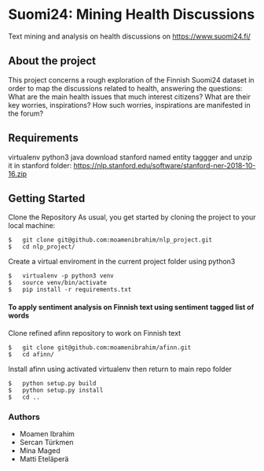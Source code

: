 # Suomi24: Mining Health Discussions 

Text mining and analysis on health discussions on https://www.suomi24.fi/ 

## About the project

This project concerns a rough exploration of the Finnish Suomi24 dataset in order to map the discussions related to health, answering the questions: What are the main health issues that much interest citizens? What are their key worries, inspirations? How such worries, inspirations are manifested in the forum? 


## Requirements

virtualenv 
python3 
java
download stanford named entity taggger and unzip it in stanford folder: https://nlp.stanford.edu/software/stanford-ner-2018-10-16.zip

## Getting Started

Clone the Repository
As usual, you get started by cloning the project to your local machine:
```
$   git clone git@github.com:moamenibrahim/nlp_project.git
$   cd nlp_project/
```

Create a virtual enviroment in the current project folder using python3
```
$   virtualenv -p python3 venv
$   source venv/bin/activate
$   pip install -r requirements.txt
```

#### To apply sentiment analysis on Finnish text using sentiment tagged list of words
Clone refined afinn repository to work on Finnish text
```
$   git clone git@github.com:moamenibrahim/afinn.git
$   cd afinn/
```

Install afinn using activated virtualenv then return to main repo folder
```
$   python setup.py build
$   python setup.py install 
$   cd .. 
```

### Authors 
* Moamen Ibrahim
* Sercan Türkmen 
* Mina Maged 
* Matti Eteläperä
